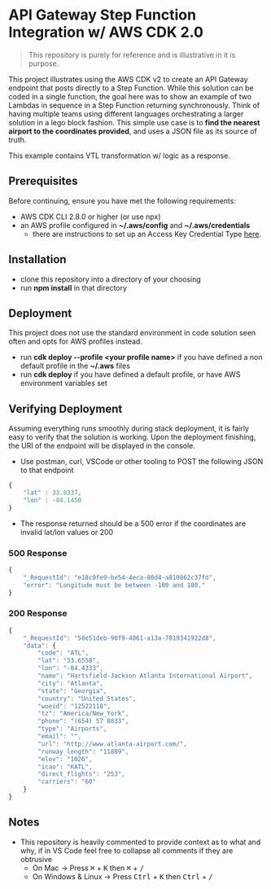 # API Gateway Step Function Integration w/ AWS CDK 2.0

> This repository is purely for reference and is illustrative in it is purpose.


This project illustrates using the AWS CDK v2 to create an API Gateway endpoint that posts directly to a Step Function. While this solution can be coded in a single function, the goal here was to show an example of two Lambdas in sequence in a Step Function returning synchronously. Think of having multiple teams using different languages orchestrating a larger solution in a lego block fashion. This simple use case is to **find the nearest airport to the coordinates provided**, and uses a JSON file
as its source of truth.

This example contains VTL transformation w/ logic as a response.


## Prerequisites

Before continuing, ensure you have met the following requirements:

* AWS CDK CLI 2.8.0 or higher (or use npx)
* an AWS profile configured in **~/.aws/config** and **~/.aws/credentials**
    * there are instructions to set up an Access Key Credential Type [here](https://cdkworkshop.com/15-prerequisites/200-account.html).

## Installation

* clone this repository into a directory of your choosing
* run **npm install** in that directory 

## Deployment

This project does not use the standard environment in code solution seen often and opts for AWS profiles instead.

* run **cdk deploy --profile \<your profile name\>** if you have defined a non default profile in the **~/.aws** files
* run **cdk deploy** if you have defined a default profile, or have AWS environment variables set 

## Verifying Deployment

Assuming everything runs smoothly during stack deployment, it is fairly easy to verify that the solution is working. Upon 
the deployment finishing, the URI of the endpoint will be displayed in the console.

* Use postman, curl, VSCode or other tooling to POST the following JSON to that endpoint

```Javascript
{
    "lat" : 33.8337,
    "lon" : -84.1450
}
```

* The response returned should be a 500 error if the coordinates are invalid lat/lon values or 200 

### 500 Response
```Javascript
{
    "_RequestId": "e18c0fe9-be54-4eca-80d4-a810862c37fd",
    "error": "Longitude must be between -180 and 180."
}
```
### 200 Response
```Javascript
{
    "_RequestId": "58e51deb-90f9-4061-a13a-7819341922d8",
    "data": {
        "code": "ATL",
        "lat": "33.6558",
        "lon": "-84.4333",
        "name": "Hartsfield-Jackson Atlanta International Airport",
        "city": "Atlanta",
        "state": "Georgia",
        "country": "United States",
        "woeid": "12522118",
        "tz": "America/New_York",
        "phone": "(654) 57 8833",
        "type": "Airports",
        "email": "",
        "url": "http://www.atlanta-airport.com/",
        "runway_length": "11889",
        "elev": "1026",
        "icao": "KATL",
        "direct_flights": "253",
        "carriers": "60"
    }
}
```

## Notes

* This repository is heavily commented to provide context as to what and why, if in VS Code feel free to collapse all comments if they are obtrusive
    * On Mac -> Press <kbd>&#8984;</kbd> + <kbd>K</kbd> then <kbd>&#8984;</kbd> + <kbd>/</kbd> 
    * On Windows & Linux -> Press <kbd>Ctrl</kbd> + <kbd>K</kbd> then <kbd>Ctrl</kbd> + <kbd>/</kbd> 
